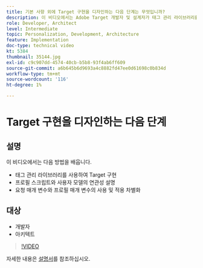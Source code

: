 ```yaml
---
title: 기본 사항 외에 Target 구현을 디자인하는 다음 단계는 무엇입니까?
description: 이 비디오에서는 Adobe Target 개발자 및 설계자가 태그 관리 라이브러리를 사용하여 Target을 구현하고, 프로필 스크립트와 사용자 모델에 대한 관련성을 설명하고, 요청 매개 변수 및 프로필 매개 변수의 사용 및 적용을 구분하는 방법을 보여 줍니다.
role: Developer, Architect
level: Intermediate
topic: Personalization, Development, Architecture
feature: Implementation
doc-type: technical video
kt: 5384
thumbnail: 35144.jpg
exl-id: c9c907dd-4574-40cb-b5b8-93f4ab6ff609
source-git-commit: a6b645b6d9693a4c8882fd47ee0d61698c0b834d
workflow-type: tm+mt
source-wordcount: '116'
ht-degree: 1%

---
```


# Target 구현을 디자인하는 다음 단계

## 설명

이 비디오에서는 다음 방법을 배웁니다.

* 태그 관리 라이브러리를 사용하여 Target 구현
* 프로필 스크립트와 사용자 모델의 연관성 설명
* 요청 매개 변수와 프로필 매개 변수의 사용 및 적용 차별화

## 대상

* 개발자
* 아키텍트

>[!VIDEO](https://video.tv.adobe.com/v/35144/?quality=12)

자세한 내용은 [설명서](https://experienceleague.adobe.com/docs/target/using/implement-target/implementing-target.html?lang=en)를 참조하십시오.
